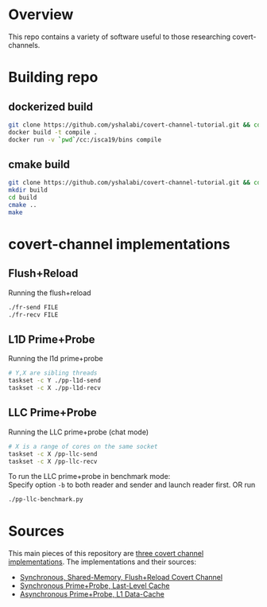 # Overview
This repo contains a variety of software useful to those researching covert-channels.

# Building repo
## dockerized build
```sh
git clone https://github.com/yshalabi/covert-channel-tutorial.git && cd covert-channel-tutorial
docker build -t compile .
docker run -v `pwd`/cc:/isca19/bins compile
```

## cmake build
```sh
git clone https://github.com/yshalabi/covert-channel-tutorial.git && cd covert-channel-tutorial
mkdir build
cd build
cmake ..
make
```
# covert-channel implementations
## Flush+Reload
Running the flush+reload
```sh
./fr-send FILE
./fr-recv FILE
```

## L1D Prime+Probe
Running the l1d prime+probe
```sh
# Y,X are sibling threads
taskset -c Y ./pp-l1d-send
taskset -c X ./pp-l1d-recv
```

## LLC Prime+Probe

Running the LLC prime+probe (chat mode)
```sh
# X is a range of cores on the same socket
taskset -c X /pp-llc-send
taskset -c X /pp-llc-recv
```

To run the LLC prime+probe in benchmark mode:  
Specify option `-b` to both reader and sender and launch reader first.
OR run
```sh
./pp-llc-benchmark.py
```

# Sources
This main pieces of this repository are [three covert channel implementations](../master/extern). The implementations and their sources:
- [Synchronous, Shared-Memory, Flush+Reload Covert Channel](https://github.com/moehajj/Flush-Reload)
- [Synchronous Prime+Probe, Last-Level Cache](https://github.com/0x161e-swei/covert-channel-101)
- [Asynchronous Prime+Probe, L1 Data-Cache](https://github.com/yshalabi/covert-channel-toolkit)

